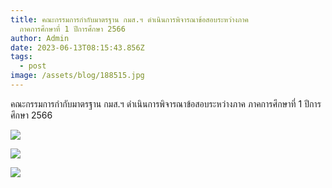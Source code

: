 ```yaml
---
title: คณะกรรมการกำกับมาตรฐาน กมส.ฯ ดำเนินการพิจารณาข้อสอบระหว่างภาค
  ภาคการศึกษาที่ 1 ปีการศึกษา 2566
author: Admin
date: 2023-06-13T08:15:43.856Z
tags:
  - post
image: /assets/blog/188515.jpg
---
```

คณะกรรมการกำกับมาตรฐาน กมส.ฯ ดำเนินการพิจารณาข้อสอบระหว่างภาค ภาคการศึกษาที่ 1 ปีการศึกษา 2566

![](/assets/blog/188513.jpg)

![](/assets/blog/188516.jpg)

![](/assets/blog/188510.jpg)